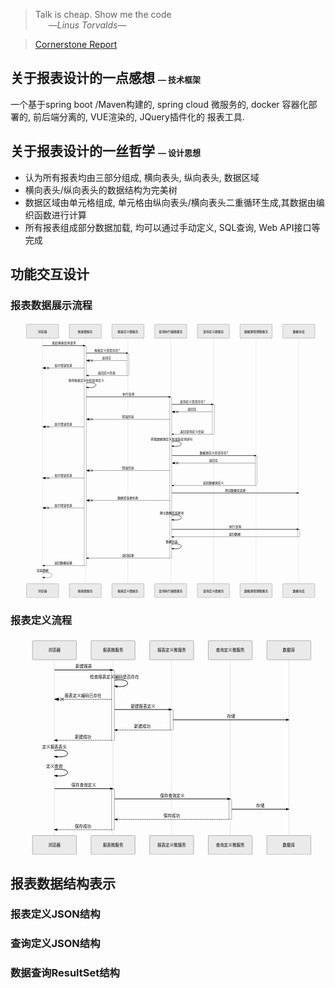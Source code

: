 <blockquote>
<p>Talk is cheap. Show me the code<br>
   —<em>Linus Torvalds</em>—</p>
</blockquote>
<blockquote>
<p><a href="http://www.baidu.com" title="Cornerstone Report">Cornerstone Report</a></p>
</blockquote>
<h2 id="关于报表设计的一点感想--font-size2-----技术框架font">关于报表设计的一点感想  <font size="2">—  技术框架</font></h2>
<p>一个基于spring boot /Maven构建的, spring cloud 微服务的, docker 容器化部署的, 前后端分离的, VUE渲染的, JQuery插件化的 报表工具.</p>
<h2 id="关于报表设计的一丝哲学--font-size2-----设计思想font">关于报表设计的一丝哲学  <font size="2">—  设计思想</font></h2>
<ul>
<li>认为所有报表均由三部分组成, 横向表头, 纵向表头, 数据区域</li>
<li>横向表头/纵向表头的数据结构为完美树</li>
<li>数据区域由单元格组成,  单元格由纵向表头/横向表头二重循环生成,其数据由编织函数进行计算</li>
<li>所有报表组成部分数据加载, 均可以通过手动定义, SQL查询, Web API接口等完成</li>
</ul>
<h2 id="功能交互设计">功能交互设计</h2>
<h3 id="报表数据展示流程">报表数据展示流程</h3>
<div class="mermaid"><svg xmlns="http://www.w3.org/2000/svg" id="mermaid-svg-DhDrhjSOos7fyxuA" height="100%" width="100%" style="max-width:1475px;" viewBox="-75 -10 1475 1291"><g></g><g><line id="actor5308" x1="75" y1="5" x2="75" y2="1280" class="actor-line" stroke-width="0.5px" stroke="#999"></line><rect x="0" y="0" fill="#eaeaea" stroke="#666" width="150" height="65" rx="3" ry="3" class="actor"></rect><text x="75" y="32.5" dominant-baseline="central" alignment-baseline="central" class="actor" style="text-anchor: middle;"><tspan x="75" dy="0">浏览器</tspan></text></g><g><line id="actor5309" x1="275" y1="5" x2="275" y2="1280" class="actor-line" stroke-width="0.5px" stroke="#999"></line><rect x="200" y="0" fill="#eaeaea" stroke="#666" width="150" height="65" rx="3" ry="3" class="actor"></rect><text x="275" y="32.5" dominant-baseline="central" alignment-baseline="central" class="actor" style="text-anchor: middle;"><tspan x="275" dy="0">报表微服务</tspan></text></g><g><line id="actor5310" x1="475" y1="5" x2="475" y2="1280" class="actor-line" stroke-width="0.5px" stroke="#999"></line><rect x="400" y="0" fill="#eaeaea" stroke="#666" width="150" height="65" rx="3" ry="3" class="actor"></rect><text x="475" y="32.5" dominant-baseline="central" alignment-baseline="central" class="actor" style="text-anchor: middle;"><tspan x="475" dy="0">报表定义微服务</tspan></text></g><g><line id="actor5311" x1="675" y1="5" x2="675" y2="1280" class="actor-line" stroke-width="0.5px" stroke="#999"></line><rect x="600" y="0" fill="#eaeaea" stroke="#666" width="150" height="65" rx="3" ry="3" class="actor"></rect><text x="675" y="32.5" dominant-baseline="central" alignment-baseline="central" class="actor" style="text-anchor: middle;"><tspan x="675" dy="0">查询执行器微服务</tspan></text></g><g><line id="actor5312" x1="875" y1="5" x2="875" y2="1280" class="actor-line" stroke-width="0.5px" stroke="#999"></line><rect x="800" y="0" fill="#eaeaea" stroke="#666" width="150" height="65" rx="3" ry="3" class="actor"></rect><text x="875" y="32.5" dominant-baseline="central" alignment-baseline="central" class="actor" style="text-anchor: middle;"><tspan x="875" dy="0">查询定义微服务</tspan></text></g><g><line id="actor5313" x1="1075" y1="5" x2="1075" y2="1280" class="actor-line" stroke-width="0.5px" stroke="#999"></line><rect x="1000" y="0" fill="#eaeaea" stroke="#666" width="150" height="65" rx="3" ry="3" class="actor"></rect><text x="1075" y="32.5" dominant-baseline="central" alignment-baseline="central" class="actor" style="text-anchor: middle;"><tspan x="1075" dy="0">数据源管理微服务</tspan></text></g><g><line id="actor5314" x1="1275" y1="5" x2="1275" y2="1280" class="actor-line" stroke-width="0.5px" stroke="#999"></line><rect x="1200" y="0" fill="#eaeaea" stroke="#666" width="150" height="65" rx="3" ry="3" class="actor"></rect><text x="1275" y="32.5" dominant-baseline="central" alignment-baseline="central" class="actor" style="text-anchor: middle;"><tspan x="1275" dy="0">数据仓库</tspan></text></g><defs><marker id="arrowhead" refX="5" refY="2" markerWidth="6" markerHeight="4" orient="auto"><path d="M 0,0 V 4 L6,2 Z"></path></marker></defs><defs><marker id="crosshead" markerWidth="15" markerHeight="8" orient="auto" refX="16" refY="4"><path fill="black" stroke="#000000" stroke-width="1px" d="M 9,2 V 6 L16,4 Z" style="stroke-dasharray: 0, 0;"></path><path fill="none" stroke="#000000" stroke-width="1px" d="M 0,1 L 6,7 M 6,1 L 0,7" style="stroke-dasharray: 0, 0;"></path></marker></defs><g><text x="175" y="93" class="messageText" style="text-anchor: middle;">发起报表查询请求</text><line x1="75" y1="100" x2="275" y2="100" class="messageLine0" stroke-width="2" stroke="black" marker-end="url(#arrowhead)" style="fill: none;"></line></g><g><rect x="270" y="102" fill="#f4f4f4" stroke="#666" width="10" height="1028" rx="0" ry="0"></rect></g><g><text x="377.5" y="128" class="messageText" style="text-anchor: middle;">报表定义是否存在?</text><line x1="280" y1="135" x2="475" y2="135" class="messageLine0" stroke-width="2" stroke="black" marker-end="url(#arrowhead)" style="fill: none;"></line></g><g><rect x="470" y="137" fill="#f4f4f4" stroke="#666" width="10" height="103" rx="0" ry="0"></rect></g><g><text x="375" y="163" class="messageText" style="text-anchor: middle;">返回空</text><line x1="470" y1="170" x2="280" y2="170" class="messageLine1" stroke-width="2" stroke="black" marker-end="url(#crosshead)" style="stroke-dasharray: 3, 3; fill: none;"></line></g><g><text x="172.5" y="198" class="messageText" style="text-anchor: middle;">显示错误信息</text><line x1="270" y1="205" x2="75" y2="205" class="messageLine1" stroke-width="2" stroke="black" marker-end="url(#crosshead)" style="stroke-dasharray: 3, 3; fill: none;"></line></g><g><text x="375" y="233" class="messageText" style="text-anchor: middle;">返回定义信息</text><line x1="470" y1="240" x2="280" y2="240" class="messageLine1" stroke-width="2" stroke="black" marker-end="url(#arrowhead)" style="stroke-dasharray: 3, 3; fill: none;"></line></g><g><text x="280" y="268" class="messageText" style="text-anchor: middle;">获得报表定义中的查询定义</text><path d="M 280,275 C 340,265 340,305 280,295" class="messageLine0" stroke-width="2" stroke="black" marker-end="url(#arrowhead)" style="fill: none;"></path></g><g><text x="477.5" y="333" class="messageText" style="text-anchor: middle;">执行查询</text><line x1="280" y1="340" x2="675" y2="340" class="messageLine0" stroke-width="2" stroke="black" marker-end="url(#arrowhead)" style="fill: none;"></line></g><g><rect x="670" y="342" fill="#f4f4f4" stroke="#666" width="10" height="753" rx="0" ry="0"></rect></g><g><text x="777.5" y="368" class="messageText" style="text-anchor: middle;">查询定义是否存在?</text><line x1="680" y1="375" x2="875" y2="375" class="messageLine0" stroke-width="2" stroke="black" marker-end="url(#arrowhead)" style="fill: none;"></line></g><g><rect x="870" y="377" fill="#f4f4f4" stroke="#666" width="10" height="138" rx="0" ry="0"></rect></g><g><text x="775" y="403" class="messageText" style="text-anchor: middle;">返回空</text><line x1="870" y1="410" x2="680" y2="410" class="messageLine1" stroke-width="2" stroke="black" marker-end="url(#crosshead)" style="stroke-dasharray: 3, 3; fill: none;"></line></g><g><text x="475" y="438" class="messageText" style="text-anchor: middle;">错误信息</text><line x1="670" y1="445" x2="280" y2="445" class="messageLine1" stroke-width="2" stroke="black" marker-end="url(#crosshead)" style="stroke-dasharray: 3, 3; fill: none;"></line></g><g><text x="172.5" y="473" class="messageText" style="text-anchor: middle;">显示错误信息</text><line x1="270" y1="480" x2="75" y2="480" class="messageLine1" stroke-width="2" stroke="black" marker-end="url(#crosshead)" style="stroke-dasharray: 3, 3; fill: none;"></line></g><g><text x="775" y="508" class="messageText" style="text-anchor: middle;">返回查询定义信息</text><line x1="870" y1="515" x2="680" y2="515" class="messageLine1" stroke-width="2" stroke="black" marker-end="url(#arrowhead)" style="stroke-dasharray: 3, 3; fill: none;"></line></g><g><text x="680" y="543" class="messageText" style="text-anchor: middle;">获取数据源定义及组装查询语句</text><path d="M 680,550 C 740,540 740,580 680,570" class="messageLine0" stroke-width="2" stroke="black" marker-end="url(#arrowhead)" style="fill: none;"></path></g><g><text x="877.5" y="608" class="messageText" style="text-anchor: middle;">数据源定义是否存在?</text><line x1="680" y1="615" x2="1075" y2="615" class="messageLine0" stroke-width="2" stroke="black" marker-end="url(#arrowhead)" style="fill: none;"></line></g><g><rect x="1070" y="617" fill="#f4f4f4" stroke="#666" width="10" height="138" rx="0" ry="0"></rect></g><g><text x="875" y="643" class="messageText" style="text-anchor: middle;">返回空</text><line x1="1070" y1="650" x2="680" y2="650" class="messageLine1" stroke-width="2" stroke="black" marker-end="url(#crosshead)" style="stroke-dasharray: 3, 3; fill: none;"></line></g><g><text x="475" y="678" class="messageText" style="text-anchor: middle;">错误信息</text><line x1="670" y1="685" x2="280" y2="685" class="messageLine1" stroke-width="2" stroke="black" marker-end="url(#crosshead)" style="stroke-dasharray: 3, 3; fill: none;"></line></g><g><text x="172.5" y="713" class="messageText" style="text-anchor: middle;">显示错误信息</text><line x1="270" y1="720" x2="75" y2="720" class="messageLine1" stroke-width="2" stroke="black" marker-end="url(#crosshead)" style="stroke-dasharray: 3, 3; fill: none;"></line></g><g><text x="875" y="748" class="messageText" style="text-anchor: middle;">返回数据源定义</text><line x1="1070" y1="755" x2="680" y2="755" class="messageLine1" stroke-width="2" stroke="black" marker-end="url(#arrowhead)" style="stroke-dasharray: 3, 3; fill: none;"></line></g><g><text x="977.5" y="783" class="messageText" style="text-anchor: middle;">测试数据库连接</text><line x1="680" y1="790" x2="1275" y2="790" class="messageLine0" stroke-width="2" stroke="black" marker-end="url(#arrowhead)" style="fill: none;"></line></g><g><text x="475" y="818" class="messageText" style="text-anchor: middle;">数据库连接失败</text><line x1="670" y1="825" x2="280" y2="825" class="messageLine1" stroke-width="2" stroke="black" marker-end="url(#crosshead)" style="stroke-dasharray: 3, 3; fill: none;"></line></g><g><text x="172.5" y="853" class="messageText" style="text-anchor: middle;">显示错误信息</text><line x1="270" y1="860" x2="75" y2="860" class="messageLine1" stroke-width="2" stroke="black" marker-end="url(#crosshead)" style="stroke-dasharray: 3, 3; fill: none;"></line></g><g><text x="680" y="888" class="messageText" style="text-anchor: middle;">建立数据库连接池</text><path d="M 680,895 C 740,885 740,925 680,915" class="messageLine0" stroke-width="2" stroke="black" marker-end="url(#arrowhead)" style="fill: none;"></path></g><g><text x="977.5" y="953" class="messageText" style="text-anchor: middle;">执行查询</text><line x1="680" y1="960" x2="1275" y2="960" class="messageLine0" stroke-width="2" stroke="black" marker-end="url(#arrowhead)" style="fill: none;"></line></g><g><rect x="1270" y="962" fill="#f4f4f4" stroke="#666" width="10" height="33" rx="0" ry="0"></rect></g><g><text x="975" y="988" class="messageText" style="text-anchor: middle;">返回数据</text><line x1="1270" y1="995" x2="680" y2="995" class="messageLine1" stroke-width="2" stroke="black" marker-end="url(#arrowhead)" style="stroke-dasharray: 3, 3; fill: none;"></line></g><g><text x="680" y="1023" class="messageText" style="text-anchor: middle;">数据封装</text><path d="M 680,1030 C 740,1020 740,1060 680,1050" class="messageLine0" stroke-width="2" stroke="black" marker-end="url(#arrowhead)" style="fill: none;"></path></g><g><text x="475" y="1088" class="messageText" style="text-anchor: middle;">返回结果</text><line x1="670" y1="1095" x2="280" y2="1095" class="messageLine1" stroke-width="2" stroke="black" marker-end="url(#arrowhead)" style="stroke-dasharray: 3, 3; fill: none;"></line></g><g><text x="172.5" y="1123" class="messageText" style="text-anchor: middle;">返回数据结果</text><line x1="270" y1="1130" x2="75" y2="1130" class="messageLine1" stroke-width="2" stroke="black" marker-end="url(#arrowhead)" style="stroke-dasharray: 3, 3; fill: none;"></line></g><g><text x="75" y="1158" class="messageText" style="text-anchor: middle;">渲染数据</text><path d="M 75,1165 C 135,1155 135,1195 75,1185" class="messageLine1" stroke-width="2" stroke="black" marker-end="url(#arrowhead)" style="stroke-dasharray: 3, 3; fill: none;"></path></g><g><rect x="0" y="1215" fill="#eaeaea" stroke="#666" width="150" height="65" rx="3" ry="3" class="actor"></rect><text x="75" y="1247.5" dominant-baseline="central" alignment-baseline="central" class="actor" style="text-anchor: middle;"><tspan x="75" dy="0">浏览器</tspan></text></g><g><rect x="200" y="1215" fill="#eaeaea" stroke="#666" width="150" height="65" rx="3" ry="3" class="actor"></rect><text x="275" y="1247.5" dominant-baseline="central" alignment-baseline="central" class="actor" style="text-anchor: middle;"><tspan x="275" dy="0">报表微服务</tspan></text></g><g><rect x="400" y="1215" fill="#eaeaea" stroke="#666" width="150" height="65" rx="3" ry="3" class="actor"></rect><text x="475" y="1247.5" dominant-baseline="central" alignment-baseline="central" class="actor" style="text-anchor: middle;"><tspan x="475" dy="0">报表定义微服务</tspan></text></g><g><rect x="600" y="1215" fill="#eaeaea" stroke="#666" width="150" height="65" rx="3" ry="3" class="actor"></rect><text x="675" y="1247.5" dominant-baseline="central" alignment-baseline="central" class="actor" style="text-anchor: middle;"><tspan x="675" dy="0">查询执行器微服务</tspan></text></g><g><rect x="800" y="1215" fill="#eaeaea" stroke="#666" width="150" height="65" rx="3" ry="3" class="actor"></rect><text x="875" y="1247.5" dominant-baseline="central" alignment-baseline="central" class="actor" style="text-anchor: middle;"><tspan x="875" dy="0">查询定义微服务</tspan></text></g><g><rect x="1000" y="1215" fill="#eaeaea" stroke="#666" width="150" height="65" rx="3" ry="3" class="actor"></rect><text x="1075" y="1247.5" dominant-baseline="central" alignment-baseline="central" class="actor" style="text-anchor: middle;"><tspan x="1075" dy="0">数据源管理微服务</tspan></text></g><g><rect x="1200" y="1215" fill="#eaeaea" stroke="#666" width="150" height="65" rx="3" ry="3" class="actor"></rect><text x="1275" y="1247.5" dominant-baseline="central" alignment-baseline="central" class="actor" style="text-anchor: middle;"><tspan x="1275" dy="0">数据仓库</tspan></text></g></svg></div>
<h3 id="报表定义流程">报表定义流程</h3>
<div class="mermaid"><svg xmlns="http://www.w3.org/2000/svg" id="mermaid-svg-6rE7zzZqWVGH7Gdv" height="100%" width="100%" style="max-width:1075px;" viewBox="-75 -10 1075 741"><g></g><g><line id="actor5315" x1="75" y1="5" x2="75" y2="730" class="actor-line" stroke-width="0.5px" stroke="#999"></line><rect x="0" y="0" fill="#eaeaea" stroke="#666" width="150" height="65" rx="3" ry="3" class="actor"></rect><text x="75" y="32.5" dominant-baseline="central" alignment-baseline="central" class="actor" style="text-anchor: middle;"><tspan x="75" dy="0">浏览器</tspan></text></g><g><line id="actor5316" x1="275" y1="5" x2="275" y2="730" class="actor-line" stroke-width="0.5px" stroke="#999"></line><rect x="200" y="0" fill="#eaeaea" stroke="#666" width="150" height="65" rx="3" ry="3" class="actor"></rect><text x="275" y="32.5" dominant-baseline="central" alignment-baseline="central" class="actor" style="text-anchor: middle;"><tspan x="275" dy="0">报表微服务</tspan></text></g><g><line id="actor5317" x1="475" y1="5" x2="475" y2="730" class="actor-line" stroke-width="0.5px" stroke="#999"></line><rect x="400" y="0" fill="#eaeaea" stroke="#666" width="150" height="65" rx="3" ry="3" class="actor"></rect><text x="475" y="32.5" dominant-baseline="central" alignment-baseline="central" class="actor" style="text-anchor: middle;"><tspan x="475" dy="0">报表定义微服务</tspan></text></g><g><line id="actor5318" x1="675" y1="5" x2="675" y2="730" class="actor-line" stroke-width="0.5px" stroke="#999"></line><rect x="600" y="0" fill="#eaeaea" stroke="#666" width="150" height="65" rx="3" ry="3" class="actor"></rect><text x="675" y="32.5" dominant-baseline="central" alignment-baseline="central" class="actor" style="text-anchor: middle;"><tspan x="675" dy="0">查询定义微服务</tspan></text></g><g><line id="actor5319" x1="875" y1="5" x2="875" y2="730" class="actor-line" stroke-width="0.5px" stroke="#999"></line><rect x="800" y="0" fill="#eaeaea" stroke="#666" width="150" height="65" rx="3" ry="3" class="actor"></rect><text x="875" y="32.5" dominant-baseline="central" alignment-baseline="central" class="actor" style="text-anchor: middle;"><tspan x="875" dy="0">数据库</tspan></text></g><defs><marker id="arrowhead" refX="5" refY="2" markerWidth="6" markerHeight="4" orient="auto"><path d="M 0,0 V 4 L6,2 Z"></path></marker></defs><defs><marker id="crosshead" markerWidth="15" markerHeight="8" orient="auto" refX="16" refY="4"><path fill="black" stroke="#000000" stroke-width="1px" d="M 9,2 V 6 L16,4 Z" style="stroke-dasharray: 0, 0;"></path><path fill="none" stroke="#000000" stroke-width="1px" d="M 0,1 L 6,7 M 6,1 L 0,7" style="stroke-dasharray: 0, 0;"></path></marker></defs><g><text x="175" y="93" class="messageText" style="text-anchor: middle;">新建报表</text><line x1="75" y1="100" x2="275" y2="100" class="messageLine0" stroke-width="2" stroke="black" marker-end="url(#arrowhead)" style="fill: none;"></line></g><g><rect x="270" y="102" fill="#f4f4f4" stroke="#666" width="10" height="238" rx="0" ry="0"></rect></g><g><text x="280" y="128" class="messageText" style="text-anchor: middle;">检查报表定义编码是否存在</text><path d="M 280,135 C 340,125 340,165 280,155" class="messageLine0" stroke-width="2" stroke="black" marker-end="url(#arrowhead)" style="fill: none;"></path></g><g><text x="172.5" y="193" class="messageText" style="text-anchor: middle;">报表定义编码已存在</text><line x1="270" y1="200" x2="75" y2="200" class="messageLine1" stroke-width="2" stroke="black" marker-end="url(#crosshead)" style="stroke-dasharray: 3, 3; fill: none;"></line></g><g><text x="377.5" y="228" class="messageText" style="text-anchor: middle;">新建报表定义</text><line x1="280" y1="235" x2="475" y2="235" class="messageLine0" stroke-width="2" stroke="black" marker-end="url(#arrowhead)" style="fill: none;"></line></g><g><rect x="470" y="237" fill="#f4f4f4" stroke="#666" width="10" height="68" rx="0" ry="0"></rect></g><g><text x="677.5" y="263" class="messageText" style="text-anchor: middle;">存储</text><line x1="480" y1="270" x2="875" y2="270" class="messageLine0" stroke-width="2" stroke="black" marker-end="url(#arrowhead)" style="fill: none;"></line></g><g><text x="375" y="298" class="messageText" style="text-anchor: middle;">新建成功</text><line x1="470" y1="305" x2="280" y2="305" class="messageLine1" stroke-width="2" stroke="black" marker-end="url(#arrowhead)" style="stroke-dasharray: 3, 3; fill: none;"></line></g><g><text x="172.5" y="333" class="messageText" style="text-anchor: middle;">新建成功</text><line x1="270" y1="340" x2="75" y2="340" class="messageLine1" stroke-width="2" stroke="black" marker-end="url(#arrowhead)" style="stroke-dasharray: 3, 3; fill: none;"></line></g><g><text x="75" y="368" class="messageText" style="text-anchor: middle;">定义报表表头</text><path d="M 75,375 C 135,365 135,405 75,395" class="messageLine0" stroke-width="2" stroke="black" marker-end="url(#arrowhead)" style="fill: none;"></path></g><g><text x="75" y="433" class="messageText" style="text-anchor: middle;">定义查询</text><path d="M 75,440 C 135,430 135,470 75,460" class="messageLine0" stroke-width="2" stroke="black" marker-end="url(#arrowhead)" style="fill: none;"></path></g><g><text x="175" y="498" class="messageText" style="text-anchor: middle;">保存查询定义</text><line x1="75" y1="505" x2="275" y2="505" class="messageLine0" stroke-width="2" stroke="black" marker-end="url(#arrowhead)" style="fill: none;"></line></g><g><rect x="270" y="507" fill="#f4f4f4" stroke="#666" width="10" height="138" rx="0" ry="0"></rect></g><g><text x="477.5" y="533" class="messageText" style="text-anchor: middle;">保存查询定义</text><line x1="280" y1="540" x2="675" y2="540" class="messageLine0" stroke-width="2" stroke="black" marker-end="url(#arrowhead)" style="fill: none;"></line></g><g><rect x="670" y="542" fill="#f4f4f4" stroke="#666" width="10" height="68" rx="0" ry="0"></rect></g><g><text x="777.5" y="568" class="messageText" style="text-anchor: middle;">存储</text><line x1="680" y1="575" x2="875" y2="575" class="messageLine0" stroke-width="2" stroke="black" marker-end="url(#arrowhead)" style="fill: none;"></line></g><g><text x="475" y="603" class="messageText" style="text-anchor: middle;">保存成功</text><line x1="670" y1="610" x2="280" y2="610" class="messageLine1" stroke-width="2" stroke="black" marker-end="url(#arrowhead)" style="stroke-dasharray: 3, 3; fill: none;"></line></g><g><text x="172.5" y="638" class="messageText" style="text-anchor: middle;">保存成功</text><line x1="270" y1="645" x2="75" y2="645" class="messageLine1" stroke-width="2" stroke="black" marker-end="url(#arrowhead)" style="stroke-dasharray: 3, 3; fill: none;"></line></g><g><rect x="0" y="665" fill="#eaeaea" stroke="#666" width="150" height="65" rx="3" ry="3" class="actor"></rect><text x="75" y="697.5" dominant-baseline="central" alignment-baseline="central" class="actor" style="text-anchor: middle;"><tspan x="75" dy="0">浏览器</tspan></text></g><g><rect x="200" y="665" fill="#eaeaea" stroke="#666" width="150" height="65" rx="3" ry="3" class="actor"></rect><text x="275" y="697.5" dominant-baseline="central" alignment-baseline="central" class="actor" style="text-anchor: middle;"><tspan x="275" dy="0">报表微服务</tspan></text></g><g><rect x="400" y="665" fill="#eaeaea" stroke="#666" width="150" height="65" rx="3" ry="3" class="actor"></rect><text x="475" y="697.5" dominant-baseline="central" alignment-baseline="central" class="actor" style="text-anchor: middle;"><tspan x="475" dy="0">报表定义微服务</tspan></text></g><g><rect x="600" y="665" fill="#eaeaea" stroke="#666" width="150" height="65" rx="3" ry="3" class="actor"></rect><text x="675" y="697.5" dominant-baseline="central" alignment-baseline="central" class="actor" style="text-anchor: middle;"><tspan x="675" dy="0">查询定义微服务</tspan></text></g><g><rect x="800" y="665" fill="#eaeaea" stroke="#666" width="150" height="65" rx="3" ry="3" class="actor"></rect><text x="875" y="697.5" dominant-baseline="central" alignment-baseline="central" class="actor" style="text-anchor: middle;"><tspan x="875" dy="0">数据库</tspan></text></g></svg></div>
<h2 id="报表数据结构表示">报表数据结构表示</h2>
<h3 id="报表定义json结构">报表定义JSON结构</h3>
<h3 id="查询定义json结构">查询定义JSON结构</h3>
<h3 id="数据查询resultset结构">数据查询ResultSet结构</h3>

